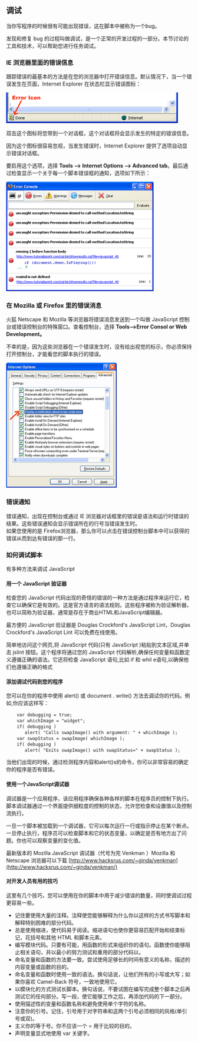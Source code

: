 ## 调试

当你写程序的时候很有可能出现错误，这在脚本中被称为一个bug。   

发现和修复 bug 的过程叫做调试，是一个正常的开发过程的一部分。本节讨论的工具和技术，可以帮助您进行任务调试。   

### IE 浏览器里面的错误信息

跟踪错误的最基本的方法是在您的浏览器中打开错误信息。默认情况下，当一个错误发生在页面，Internet Explorer 在状态栏显示错误图标：

![image1](images/error_icon.gif)

双击这个图标将您带到一个对话框，这个对话框将会显示发生的特定的错误信息。  

因为这个图标很容易忽视，当发生错误时，Internet Explorer 提供了选项自动显示错误对话框。   

要启用这个选项，选择 **Tools --> Internet Options --> Advanced tab**。最后通过检查显示一个关于每一个脚本错误框的通知，选项如下所示：

![image2](images/error_console.gif)

### 在 Mozilla 或 Firefox 里的错误消息

火狐 Netscape 和 Mozilla 等浏览器将错误消息发送到一个叫做 JavaScript 控制台或错误控制台的特殊窗口。查看控制台，选择 **Tools-->Error Consol or Web Development。**   

不幸的是，因为这些浏览器在一个错误发生时，没有给出视觉的标示，你必须保持打开控制台，才能看您的脚本执行的错误。

![image3](images/internet_options.gif)

### 错误通知

错误通知，出现在控制台或通过 IE 浏览器对话框里的错误是语法和运行时错误的结果。这些错误通知会显示错误所在的行号当错误发生时。  
如果您使用的是 Firefox浏览器，那么你可以点击在错误控制台脚本中可以获得的错误从而到达有错误的那一行。  

### 如何调试脚本

有多种方法来调试 JavaScript

#### 用一个 JavaScript 验证器

检查您的 JavaScript 代码出现的奇怪的错误的一种方法是通过程序来运行它，检查它以确保它是有效的。这是官方语言的语法规则。这些程序被称为验证解析器，也可以简称为验证器，通常是存在于商业HTML和JavaScript编辑器。  

最方便的 JavaScript 验证器是 Douglas Crockford's JavaScript Lint，Douglas Crockford's JavaScript Lint 可以免费在线使用。   

简单地访问这个网页,将 JavaScript 代码(只有 JavaScript )粘贴到文本区域,并单击 jslint 按钮。这个程序将通过您的 JavaScript 代码解析,确保任何变量和函数定义遵循正确的语法。它还将检查 JavaScript 语句,比如 if 和 whil e语句,以确保他们也遵循正确的格式

#### 添加调试代码到您的程序

您可以在你的程序中使用 alert() 或 document . write() 方法去调试你的代码。例如,你应该这样写：

```
    var debugging = true;
    var whichImage = "widget";
    if( debugging )
       alert( "Calls swapImage() with argument: " + whichImage );
    var swapStatus = swapImage( whichImage );
    if( debugging )
       alert( "Exits swapImage() with swapStatus=" + swapStatus );
```

当他们出现的时候，通过检测程序内容和alert()s的命令，你可以非常容易的确定你的程序是否有错误。

#### 使用一个JavaScript调试器

调试器是一个应用程序，该应用程序确保各种各样的脚本在程序员的控制下执行。脚本调试器通过一个界面提供细粒度的控制的状态，允许您检查和设置值以及控制流执行。  

一旦一个脚本被加载到一个调试器，它可以每次运行一行或指示停止在某个断点。一旦停止执行，程序员可以检查脚本和它的状态变量，以确定是否有地方出了问题。你也可以观察变量的变化值。   

最新版本的 Mozilla JavaScript 调试器（代号为完 Venkman ）Mozilla 和 Netscape 浏览器可以下载
[http://www.hacksrus.com/~ginda/venkman](http://www.hacksrus.com/~ginda/venkman/)

#### 对开发人员有用的技巧

这里有几个技巧，您可以使用在你的脚本中用于减少错误的数量，同时使调试过程更容易一些。   

- 记住要使用大量的注释。注释使您能够解释为什么你以这样的方式书写脚本和解释特别困难的部分代码。
- 总是使用缩进，使代码易于阅读。缩进语句也使你更容易匹配开始和结束标记，花括号和其他 HTML 和脚本元素。
- 编写模块代码。只要有可能，用函数的形式来组织你的语句。函数使你能够阻止相关语句，并以最小的努力测试和重用的部分代码以。
- 命名变量和函数的方法要一致。尝试使用足够长的时间有意义的名称，描述的内容变量或函数的目的。
- 命名变量和函数时使用一致的语法。换句话说，让他们所有的小写或大写；如果你喜欢 Camel-Back 符号，一致地使用它。 
- 以模块化的方式测试长脚本。换句话说，不要试图在编写完成整个脚本之后再测试它的任何部分。写一段，使它能够工作之后，再添加代码的下一部分。
- 使用描述性的变量和函数名称和避免使用单个字符的名称。
- 注意你的引号。记住，引号用于对字符串和这两个引号必须相同的风格(单引号或双)。
- 主义你的等于号。你不应该一个 = 用于比较的目的。
- 声明变量显式地使用 var 关键字。
